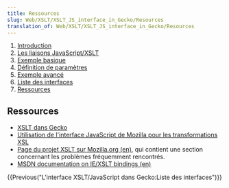 ```yaml
---
title: Ressources
slug: Web/XSLT/XSLT_JS_interface_in_Gecko/Resources
translation_of: Web/XSLT/XSLT_JS_interface_in_Gecko/Resources
---
```


1. [Introduction](/fr/docs/L'interface_XSLT%2f%2fJavaScript_dans_Gecko)
2. [Les liaisons JavaScript/XSLT](/fr/docs/L'interface_XSLT%2f%2fJavaScript_dans_Gecko/Les_liaisons_JavaScript%2f%2fXSLT)
3. [Exemple basique](/fr/docs/L'interface_XSLT%2f%2fJavaScript_dans_Gecko/Exemple_basique)
4. [Définition de paramètres](/fr/docs/L'interface_XSLT%2f%2fJavaScript_dans_Gecko/D%c3%a9finition_de_param%c3%a8tres)
5. [Exemple avancé](/fr/docs/L'interface_XSLT%2f%2fJavaScript_dans_Gecko/Exemple_avanc%c3%a9)
6. [Liste des interfaces](/fr/docs/L'interface_XSLT%2f%2fJavaScript_dans_Gecko/Liste_des_interfaces)
7. [Ressources](/fr/docs/L'interface_XSLT%2f%2fJavaScript_dans_Gecko/Ressources)

## Ressources

- [XSLT dans Gecko](/fr/docs/L'interface_XSLT_JavaScript_dans_Gecko/fr/XSLT_dans_Gecko)
- [Utilisation de l'interface JavaScript de Mozilla pour les transformations XSL](/fr/docs/L'interface_XSLT_JavaScript_dans_Gecko/fr/Utilisation_de_l'interface_JavaScript_de_Mozilla_pour_les_transformations_XSL)
- [Page du projet XSLT sur Mozilla.org (en)](/fr/docs/Web/XSLT), qui contient une section concernant les problèmes fréquemment rencontrés.
- [MSDN documentation on IE/XSLT bindings (en)](https://msdn.microsoft.com/library/default.asp?url=/library/en-us/xmlsdk30/htm/xmconusingthexslprocessor.asp)

{{Previous("L\'interface XSLT/JavaScript dans Gecko:Liste des interfaces")}}
